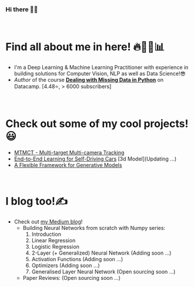 ### Hi there 👋🍻

<br>

# Find all about me in here! 🔥👨‍💻📊

- I'm a Deep Learning & Machine Learning Practitioner with experience in building solutions for Computer Vision, NLP as well as Data Science!😎
- *Author* of the course **[Dealing with Missing Data in Python](https://www.datacamp.com/courses/dealing-with-missing-data-in-python)** on Datacamp. [4.48⭐, > 6000 subscribers]

<br>

# Check out some of my cool projects!😃
- [MTMCT - Multi-target Multi-camera Tracking](https://github.com/SurajDonthi/MTMCT-Person-Re-Identification)
- [End-to-End Learning for Self-Driving Cars](https://github.com/SurajDonthi/End-to-End-Model-for-Self-Driving-Cars) [3d Model](Updating ...)
- [A Flexible Framework for Generative Models](https://github.com/SurajDonthi/GAN-Models)

<br>

# I blog too!✍

- Check out [my Medium blog](https://medium.com/@surajdonthi95)!
  - Building Neural Networks from scratch with Numpy series:
      1. Introduction
      2. Linear Regression
      3. Logistic Regression
      4. 2-Layer (+ Generalized) Neural Network (Adding soon ...)
      5. Activation Functions (Adding soon ...)
      6. Optimizers (Adding soon ...)
      7. Generalised Layer Neural Network (Open sourcing soon ...)
  - Paper Reviews: (Open sourcing soon ...)
